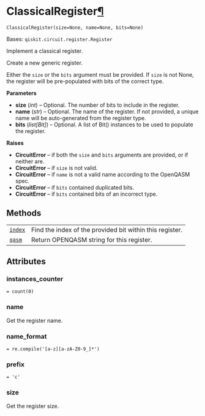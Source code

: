 # ClassicalRegister[¶](#classicalregister "Permalink to this headline")

<span id="undefined" />

`ClassicalRegister(size=None, name=None, bits=None)`

Bases: `qiskit.circuit.register.Register`

Implement a classical register.

Create a new generic register.

Either the `size` or the `bits` argument must be provided. If `size` is not None, the register will be pre-populated with bits of the correct type.

**Parameters**

*   **size** (*int*) – Optional. The number of bits to include in the register.
*   **name** (*str*) – Optional. The name of the register. If not provided, a unique name will be auto-generated from the register type.
*   **bits** (*list\[Bit]*) – Optional. A list of Bit() instances to be used to populate the register.

**Raises**

*   **CircuitError** – if both the `size` and `bits` arguments are provided, or if neither are.
*   **CircuitError** – if `size` is not valid.
*   **CircuitError** – if `name` is not a valid name according to the OpenQASM spec.
*   **CircuitError** – if `bits` contained duplicated bits.
*   **CircuitError** – if `bits` contained bits of an incorrect type.

## Methods

|                                                                                                                                   |                                                          |
| --------------------------------------------------------------------------------------------------------------------------------- | -------------------------------------------------------- |
| [`index`](qiskit.circuit.ClassicalRegister.index#qiskit.circuit.ClassicalRegister.index "qiskit.circuit.ClassicalRegister.index") | Find the index of the provided bit within this register. |
| [`qasm`](qiskit.circuit.ClassicalRegister.qasm#qiskit.circuit.ClassicalRegister.qasm "qiskit.circuit.ClassicalRegister.qasm")     | Return OPENQASM string for this register.                |

## Attributes

<span id="undefined" />

### instances\_counter

`= count(0)`

<span id="undefined" />

### name

Get the register name.

<span id="undefined" />

### name\_format

`= re.compile('[a-z][a-zA-Z0-9_]*')`

<span id="undefined" />

### prefix

`= 'c'`

<span id="undefined" />

### size

Get the register size.
